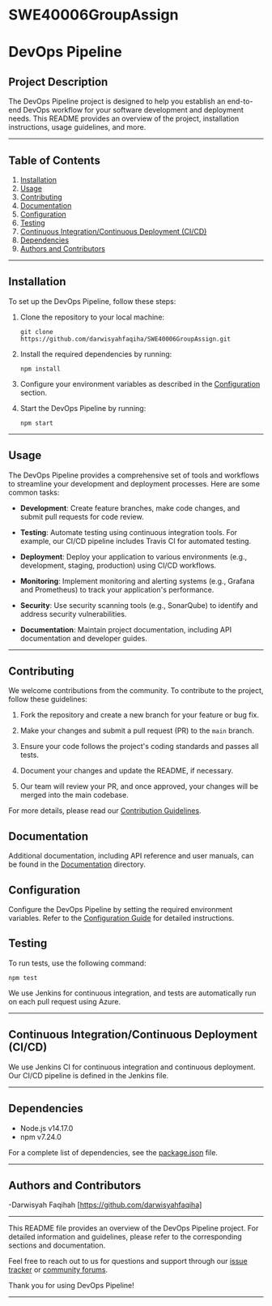 # SWE40006GroupAssign
# DevOps Pipeline

## Project Description

The DevOps Pipeline project is designed to help you establish an end-to-end DevOps workflow for your software development and deployment needs. This README provides an overview of the project, installation instructions, usage guidelines, and more.

---

## Table of Contents

1. [Installation](#installation)
2. [Usage](#usage)
3. [Contributing](#contributing)
4. [Documentation](#documentation)
5. [Configuration](#configuration)
6. [Testing](#testing)
7. [Continuous Integration/Continuous Deployment (CI/CD)](#ci-cd)
8. [Dependencies](#dependencies)
9. [Authors and Contributors](#authors-and-contributors)

---

## Installation

To set up the DevOps Pipeline, follow these steps:

1. Clone the repository to your local machine:
   ```
   git clone https://github.com/darwisyahfaqiha/SWE40006GroupAssign.git
   ```

2. Install the required dependencies by running:
   ```
   npm install
   ```

3. Configure your environment variables as described in the [Configuration](#configuration) section.

4. Start the DevOps Pipeline by running:
   ```
   npm start
   ```

---

## Usage

The DevOps Pipeline provides a comprehensive set of tools and workflows to streamline your development and deployment processes. Here are some common tasks:

- **Development**: Create feature branches, make code changes, and submit pull requests for code review.

- **Testing**: Automate testing using continuous integration tools. For example, our CI/CD pipeline includes Travis CI for automated testing.

- **Deployment**: Deploy your application to various environments (e.g., development, staging, production) using CI/CD workflows.

- **Monitoring**: Implement monitoring and alerting systems (e.g., Grafana and Prometheus) to track your application's performance.

- **Security**: Use security scanning tools (e.g., SonarQube) to identify and address security vulnerabilities.

- **Documentation**: Maintain project documentation, including API documentation and developer guides.

---

## Contributing

We welcome contributions from the community. To contribute to the project, follow these guidelines:

1. Fork the repository and create a new branch for your feature or bug fix.

2. Make your changes and submit a pull request (PR) to the `main` branch.

3. Ensure your code follows the project's coding standards and passes all tests.

4. Document your changes and update the README, if necessary.

5. Our team will review your PR, and once approved, your changes will be merged into the main codebase.

For more details, please read our [Contribution Guidelines](CONTRIBUTING.md).


## Documentation

Additional documentation, including API reference and user manuals, can be found in the [Documentation](docs/) directory.


## Configuration

Configure the DevOps Pipeline by setting the required environment variables. Refer to the [Configuration Guide](docs/configuration.md) for detailed instructions.


## Testing

To run tests, use the following command:

```
npm test
```

We use Jenkins for continuous integration, and tests are automatically run on each pull request using Azure.

---

## Continuous Integration/Continuous Deployment (CI/CD)

We use Jenkins CI for continuous integration and continuous deployment. Our CI/CD pipeline is defined in the Jenkins file.

---

## Dependencies

- Node.js v14.17.0
- npm v7.24.0

For a complete list of dependencies, see the [package.json](package.json) file.

---

## Authors and Contributors

-Darwisyah Faqihah [https://github.com/darwisyahfaqiha]


---

This README file provides an overview of the DevOps Pipeline project. For detailed information and guidelines, please refer to the corresponding sections and documentation.

Feel free to reach out to us for questions and support through our [issue tracker](https://github.com/your/project/issues) or [community forums](https://example.com/community).

Thank you for using DevOps Pipeline!

---
